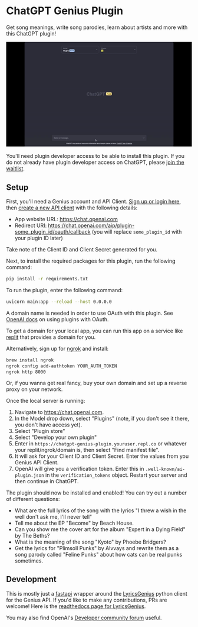 # ChatGPT Genius Plugin

Get song meanings, write song parodies, learn about artists and more with this ChatGPT plugin!  

![GIF of plugin in action](./assets/plugin.gif)
  
You'll need plugin developer access to be able to install this plugin. If you do not already have plugin developer access on ChatGPT, please [join the waitlist](https://openai.com/waitlist/plugins).

## Setup

First, you'll need a Genius account and API Client. [Sign up or login here](https://genius.com/api-clients), then [create a new API client](https://genius.com/api-clients/new) with the following details:
- App website URL: https://chat.openai.com
- Redirect URI: https://chat.openai.com/aip/plugin-some_plugin_id/oauth/callback (you will replace `some_plugin_id` with your plugin ID later)

Take note of the Client ID and Client Secret generated for you.

Next, to install the required packages for this plugin, run the following command:

```bash
pip install -r requirements.txt
```

To run the plugin, enter the following command:

```bash
uvicorn main:app --reload --host 0.0.0.0
```

A domain name is needed in order to use OAuth with this plugin. See [OpenAI docs](https://platform.openai.com/docs/plugins/authentication/oauth) on using plugins with OAuth.

To get a domain for your local app, you can run this app on a service like [replit](https://replit.com/github) that provides a domain for you.

Alternatively, sign up for [ngrok](https://ngrok.com/) and install:

```
brew install ngrok
ngrok config add-authtoken YOUR_AUTH_TOKEN
ngrok http 8000
```

Or, if you wanna get real fancy, buy your own domain and set up a reverse proxy on your network.

Once the local server is running:

1. Navigate to https://chat.openai.com. 
2. In the Model drop down, select "Plugins" (note, if you don't see it there, you don't have access yet).
3. Select "Plugin store"
4. Select "Develop your own plugin"
5. Enter in `https://chatgpt-genius-plugin.youruser.repl.co` or whatever your replit/ngrok/domain is, then select "Find manifest file".
6. It will ask for your Client ID and Client Secret. Enter the values from you Genius API Client.
7. OpenAI will give you a verification token. Enter this in `.well-known/ai-plugin.json` in the `verification_tokens` object. Restart your server and then continue in ChatGPT.

The plugin should now be installed and enabled! You can try out a number of different questions:

- What are the full lyrics of the song with the lyrics "I threw a wish in the well don't ask me, I'll never tell"
- Tell me about the EP "Become" by Beach House.
- Can you show me the cover art for the album "Expert in a Dying Field" by The Beths?
- What is the meaning of the song "Kyoto" by Phoebe Bridgers?
- Get the lyrics for "Plimsoll Punks" by Alvvays and rewrite them as a song parody called "Feline Punks" about how cats can be real punks sometimes.

## Development

This is mostly just a [fastapi](https://fastapi.tiangolo.com/) wrapper around the [LyricsGenius](https://github.com/johnwmillr/LyricsGenius) python client for the Genius API. If you'd like to make any contributions, PRs are welcome! Here is the [readthedocs page for LyricsGenius](https://lyricsgenius.readthedocs.io/en/master/index.html).

You may also find OpenAI's [Developer community forum](https://community.openai.com/c/chat-plugins/20) useful.
